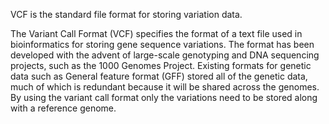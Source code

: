 VCF is the standard file format for storing variation data.

The Variant Call Format (VCF) specifies the format of a text file used in bioinformatics for storing gene sequence variations. The format has been developed with the advent of large-scale genotyping and DNA sequencing projects, such as the 1000 Genomes Project. Existing formats for genetic data such as General feature format (GFF) stored all of the genetic data, much of which is redundant because it will be shared across the genomes. By using the variant call format only the variations need to be stored along with a reference genome.
